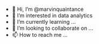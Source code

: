 - 👋 Hi, I’m @marvinquaintance
- 👀 I’m interested in data analytics
- 🌱 I’m currently learning ...
- 💞️ I’m looking to collaborate on ...
- 📫 How to reach me ...

<!---
marvinquaintance/marvinquaintance is a ✨ special ✨ repository because its `README.md` (this file) appears on your GitHub profile.
You can click the Preview link to take a look at your changes.
--->
